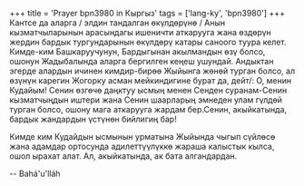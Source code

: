+++
title = 'Prayer bpn3980 in Кыргыз'
tags = ['lang-ky', 'bpn3980']
+++
Кантсе да аларга / элдин тандалган өкүлдөрүнө / Анын кызматчыларынын арасындагы ишеничти аткарууга жана өздөрүн жердин бардык тургундарынын өкүлдөрү катары саноого туура келет. Кимде-ким Башкаруучунун, Бардыгынан акылмандын өзү болсо, ошонун Жадыбалында аларга бергилген кеңеш ушундай. Андыктан эгерде алардын ичинен кимдир-бирөө Жыйынга жөнөй турган болсо, ал өзүнүн карегин Жогорку асман мейкиндигине бурат да, дейт/: О, менин Кудайым! Сенин өзгөчө даңктуу ысмың менен Сенден суранам-Сенин кызматчыңдын иштери жана Сенин шаарларың эмнеден улам гүлдөй турган болсо, ошону мага аткарууга жардам бер.Сенин, акыйкатында, бардык жандардын үстүнөн бийлигиң бар!

Кимде ким Кудайдын ысмынын урматына Жыйында чыгып сүйлөсө жана адамдар ортосунда адилеттүүлүккө жараша калыстык кылса, ошол ырахат алат. Ал, акыйкатында, ак бата алгандардан.

-- Bahá'u'lláh
